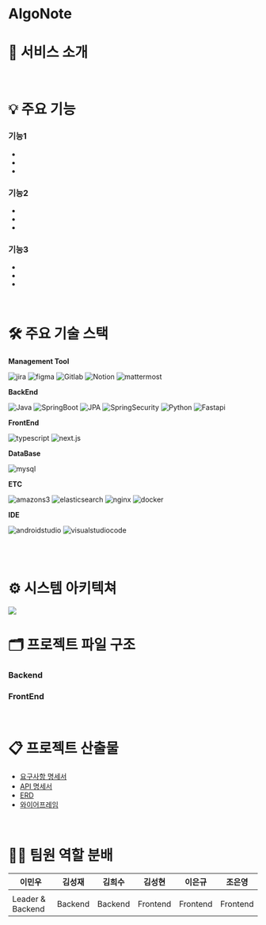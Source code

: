 # AlgoNote 


# 🌟 서비스 소개


<br>

# 💡 주요 기능

### 기능1
- 
- 
- 

### 기능2
- 
- 
- 
### 기능3
- 
- 
- 




<br>


# 🛠️ 주요 기술 스택

 **Management Tool**

<img alt="jira" src="https://img.shields.io/badge/jira-%230A0FFF.svg?style=for-the-badge&logo=jira&logoColor=white">
<img alt="figma" src="https://img.shields.io/badge/figma-%23F24E1E.svg?style=for-the-badge&logo=figma&logoColor=white">
<img alt="Gitlab" src="https://img.shields.io/badge/gitlab-FC6D26?style=for-the-badge&logo=gitlab&logoColor=#FC6D26">
<img alt="Notion" src="https://img.shields.io/badge/notion-000000?style=for-the-badge&logo=notion&logoColor=#000000">
<img alt="mattermost" src="https://img.shields.io/badge/mattermost-0058CC?style=for-the-badge&logo=mattermost&logoColor=#0058CC">
  
 **BackEnd**

<img alt="Java" src="https://img.shields.io/badge/java-007396?style=for-the-badge&logo=java&logoColor=white">
<img alt="SpringBoot" src="https://img.shields.io/badge/springboot-6DB33F?style=for-the-badge&logo=springboot&logoColor=white">
<img alt="JPA" src="https://img.shields.io/badge/JPA-b6a97a.svg?&style=for-the-badge&logo=JPA&logoColor=#b6a97a">
<img alt="SpringSecurity" src="https://img.shields.io/badge/springsecurity-6DB33F?style=for-the-badge&logo=springsecurity&logoColor=white">
<img alt="Python" src ="https://img.shields.io/badge/Python-0052CC.svg?&style=for-the-badge&logo=Python&logoColor=white"/>
<img alt="Fastapi" src="https://img.shields.io/badge/fastapi-009688?style=for-the-badge&logo=fastapi&logoColor=white">


 **FrontEnd**


<img alt="typescript" src="https://img.shields.io/badge/typescript-3178C6.svg?&style=for-the-badge&logo=TypeScript&logoColor=#3178C6">
<img alt="next.js" src="https://img.shields.io/badge/Next.js-000000?style=for-the-badge&logo=Next.js&logoColor=white">


 **DataBase**

<img alt="mysql" src="https://img.shields.io/badge/mysql-4479A1?style=for-the-badge&logo=mysql&logoColor=white">

**ETC**

<img alt="amazons3" src="https://img.shields.io/badge/Amazon%20S3-569A31.svg?&style=for-the-badge&logo=Amazon%20S3&logoColor=white">

<img alt="elasticsearch" src="https://img.shields.io/badge/elasticsearch-005571.svg?&style=for-the-badge&logo=elasticsearch&logoColor=#005571">

<img alt="nginx" src="https://img.shields.io/badge/nginx-009639.svg?&style=for-the-badge&logo=nginx&logoColor=#009639">
<img alt="docker" src="https://img.shields.io/badge/docker-2496ED.svg?&style=for-the-badge&logo=docker&logoColor=white">

**IDE**

<img alt="androidstudio" src="https://img.shields.io/badge/IntelliJIDEA-000000.svg?style=for-the-badge&logo=intellij-idea&logoColor=white">
<img alt="visualstudiocode" src="https://img.shields.io/badge/visualstudiocode-007ACC?style=for-the-badge&logo=visualstudiocode&logoColor=#007ACC">


<br><br>

# ⚙ 시스템 아키텍쳐

<img src="./asset/system_architecture.png"/>

<br>

# 🗂 프로젝트 파일 구조

### Backend

### FrontEnd

<br>

# 📋 프로젝트 산출물

- [요구사항 명세서](hhttps://gpolya.notion.site/27506350933d4ca1b95afa2dfa9ed435?pvs=4)
- [API 명세서](https://gpolya.notion.site/API-10f984d494954554a612b1856fdb184a?pvs=4)
- [ERD](https://www.erdcloud.com/d/LJxsdg73o69dHFJhW)
- [와이어프레임](https://www.figma.com/file/0cwg1mhcpTudom5mSjiyMn/%EA%B3%BC%EC%99%B8-%EA%B4%80%EB%A6%AC-%EC%84%9C%EB%B9%84%EC%8A%A4?type=design&node-id=0%3A1&mode=dev&t=9JbcCbeAtpoNs2iW-1)

<br>

# 👩‍💻 팀원 역할 분배

| 이민우           | 김성재   | 김희수   | 김성현  | 이은규 | 조은영  |
| ----------------- | -------- | -------- | ------- | ------- | ------- |
|  | | |  |  |  |
| Leader & Backend | Backend | Backend | Frontend | Frontend | Frontend |


